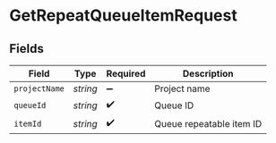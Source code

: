 # GetRepeatQueueItemRequest


## Fields

| Field                    | Type                     | Required                 | Description              |
| ------------------------ | ------------------------ | ------------------------ | ------------------------ |
| `projectName`            | *string*                 | :heavy_minus_sign:       | Project name             |
| `queueId`                | *string*                 | :heavy_check_mark:       | Queue ID                 |
| `itemId`                 | *string*                 | :heavy_check_mark:       | Queue repeatable item ID |